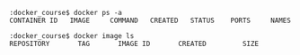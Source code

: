     :docker_course$ docker ps -a
    CONTAINER ID   IMAGE     COMMAND   CREATED   STATUS    PORTS     NAMES

    :docker_course$ docker image ls
    REPOSITORY       TAG       IMAGE ID       CREATED         SIZE